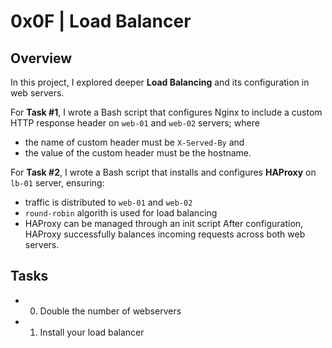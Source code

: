 # 0x0F | Load Balancer


## Overview
In this project, I explored deeper **Load Balancing** and its configuration in web servers.

For **Task #1**, I wrote a Bash script that configures Nginx to include a custom HTTP response header on `web-01` and `web-02` servers; where
- the name of custom header must be `X-Served-By` and
- the value of the custom header must be the hostname.

For **Task #2**, I wrote a Bash script that installs and configures **HAProxy** on `lb-01` server, ensuring:
- traffic is distributed to `web-01` and `web-02`
- `round-robin` algorith is used for load balancing
- HAProxy can be managed through an init script
After configuration, HAProxy successfully balances incoming requests across both web servers.


## Tasks
- 0. Double the number of webservers
- 1. Install your load balancer
